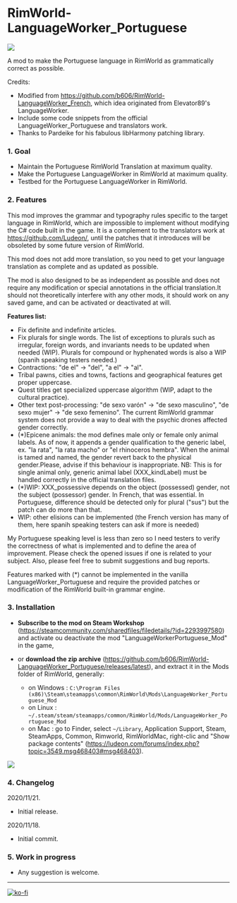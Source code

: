 # RimWorld-LanguageWorker_Portuguese
![]( https://raw.githubusercontent.com/wiki/b606/RimWorld-LanguageWorker_Portuguese/images/LWKR_Portuguese_Mod_banner.png)

A mod to make the Portuguese language in RimWorld as grammatically correct as possible.

Credits:

 - Modified from https://github.com/b606/RimWorld-LanguageWorker_French, which idea originated from Elevator89's LanguageWorker.
 - Include some code snippets from the official LanguageWorker_Portuguese and translators work.
 - Thanks to Pardeike for his fabulous libHarmony patching library.

### 1. Goal
 - Maintain the Portuguese RimWorld Translation at maximum quality.
 - Make the Portuguese LanguageWorker in RimWorld at maximum quality.
 - Testbed for the Portuguese LanguageWorker in RimWorld.

### 2. Features

This mod improves the grammar and typography rules specific to the target language in RimWorld, which are impossible to implement without modifying the C# code built in the game. It is a complement to the translators work at https://github.com/Ludeon/, until the patches that it introduces will be obsoleted by some future version of RimWorld.

This mod does not add more translation, so you need to get your language translation as complete and as updated as possible.

The mod is also designed to be as independent as possible and does not require any modification or special annotations in the official translation.It should not theoretically interfere with any other mods, it should work on any saved game, and can be activated or deactivated at will.

**Features list:**

- Fix definite and indefinite articles.
- Fix plurals for single words. The list of exceptions to plurals such as irregular, foreign words, and invariants needs to be updated when needed (WIP). Plurals for compound or hyphenated words is also a WIP (spanih speaking testers needed.)
- Contractions: "de el" -> "del", "a el" -> "al".
- Tribal pawns, cities and towns, factions and geographical features get proper uppercase.
- Quest titles get specialized uppercase algorithm (WIP, adapt to the cultural practice).
- Other text post-processing: "de sexo varón" -> "de sexo masculino", "de sexo mujer" -> "de sexo femenino". The current RimWorld grammar system does not provide a way to deal with the psychic drones affected gender correctly. 
- (*)Epicene animals: the mod defines male only or female only animal labels. As of now, it appends a gender qualification to the generic label, ex. "la rata", "la rata macho" or "el rhinoceros hembra". When the animal is tamed and named, the gender revert back to the physical gender.Please, advise if this behaviour is inappropriate. NB: This is for single animal only, generic animal label (XXX_kindLabel) must be handled correctly in the official translation files.
- (*)WIP: XXX_possessive depends on the object (possessed) gender, not the subject (possessor) gender. In French, that was essential. In Portuguese, difference should be detected only for plural ("sus") but the patch can do more than that.
- WIP: other elisions can be implemented (the French version has many of them, here spanih speaking testers can ask if more is needed)

My Portuguese speaking level is less than zero so I need testers to verify the correctness of what is implemented and to define the area of improvement. Please check the opened issues if one is related to your subject. Also, please feel free to submit suggestions and bug reports.

Features marked with (*) cannot be implemented in the vanilla LanguageWorker_Portuguese and require the provided patches or modification of the RimWorld built-in grammar engine.

### 3. Installation

- **Subscribe to the mod on Steam Workshop** (https://steamcommunity.com/sharedfiles/filedetails/?id=2293997580) and activate ou deactivate the mod "LanguageWorkerPortuguese_Mod" in the game,

- or **download the zip archive** (https://github.com/b606/RimWorld-LanguageWorker_Portuguese/releases/latest), and extract it in the Mods folder of RimWorld, generally:

    - on Windows : `C:\Program Files (x86)\Steam\steamapps\common\RimWorld\Mods\LanguageWorker_Portuguese_Mod`
    - on Linux : `~/.steam/steam/steamapps/common/RimWorld/Mods/LanguageWorker_Portuguese_Mod`
    - on Mac : go to Finder, select `~/Library`, Application Support, Steam, SteamApps, Common, Rimworld, RimWorldMac, right-clic and "Show package contents" (https://ludeon.com/forums/index.php?topic=3549.msg468403#msg468403).

![]( https://raw.githubusercontent.com/wiki/b606/RimWorld-LanguageWorker_Portuguese/images/LWKR_Portuguese_Mod_folders.png)


### 4. Changelog

2020/11/21.
  - Initial release.

2020/11/18.
  - Initial commit.

### 5. Work in progress

  - Any suggestion is welcome.
 
---
[![ko-fi](https://www.ko-fi.com/img/githubbutton_sm.svg)](https://ko-fi.com/Z8Z51KQ21)
